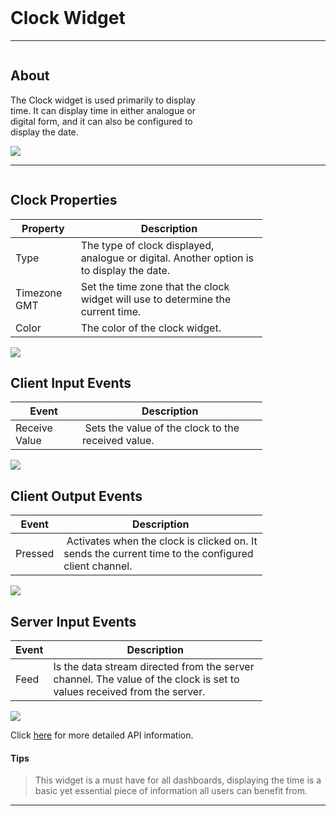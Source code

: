 <!-- Clock Widget Help Markdown -->
<link rel="stylesheet" type="text/css" media="all" href="/help/markdown_styles.css"/>
<br>

# Clock Widget

___
<div class="column-container">
<div class="column row-container" style="width:65%">


## About
The Clock widget is used primarily to display time. It can display time in either analogue or digital form, and it can also be configured to display the date.


</div>

<div class="column row-container">
<img src="/images/help/clock/clock.png">
</div>
</div>

___

<div class="column-container">
<div class="column row-container" style="width:80%;">

## Clock Properties
| Property | Description |
| ----- | ----------- |
| Type | The type of clock displayed, analogue or digital. Another option is to display the date. |
| Timezone GMT | Set the time zone that the clock widget will use to determine the current time. |
| Color | The color of the clock widget. |

</div>
<div class="column row-container">
<img src="/images/help/clock/clock_specific.png">
</div>
</div>


<div class="column-container">
<div class="column row-container" style="width:80%;">

## Client Input Events
| Event | Description |
| ----- | ----------- |
| Receive Value | Sets the value of the clock to the received value. |

</div>
<div class="column row-container">
<img src="/images/help/clock/clock_client_input.png">
</div>
</div>


<div class="column-container">
<div class="column row-container" style="width:80%;">

## Client Output Events
| Event | Description |
| ----- | ----------- |
| Pressed | Activates when the clock is clicked on. It sends the current time to the configured client channel. |

</div>
<div class="column row-container">
<img src="/images/help/clock/clock_client_output.png">
</div>
</div>


<div class="column-container">
<div class="column row-container" style="width:80%;">

## Server Input Events
| Event | Description |
| ----- | ----------- |
| Feed | Is the data stream directed from the server channel. The value of the clock is set to values received from the server. |

</div>
<div class="column row-container">
<img src="/images/help/clock/clock_server_input.png">
</div>
</div>

Click [here](http:www.google.com "API Info") for more detailed API information.

#### Tips
> This widget is a must have for all dashboards, displaying the time is a basic yet essential piece of information all users can benefit from.

---